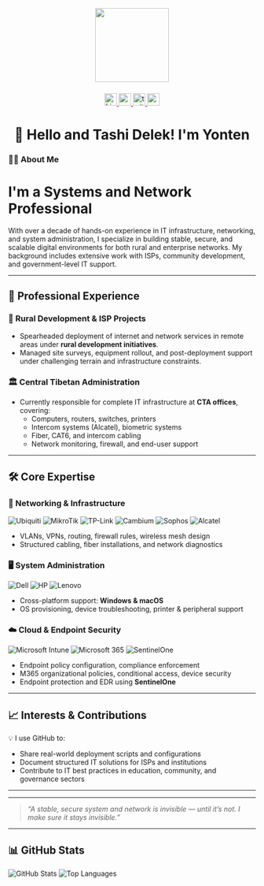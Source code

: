 <div align="center">
  <img height="150" src="https://media.giphy.com/media/M9gbBd9nbDrOTu1Mqx/giphy.gif"  />
</div>

###

<div align="center">
  <a href="https://www.linkedin.com/in/yonten-gyatso-84070051" target="_blank" rel="noopener noreferrer">
  <img src="https://img.shields.io/static/v1?message=LinkedIn&logo=linkedin&label=&color=0077B5&logoColor=white&labelColor=&style=for-the-badge" height="25" alt="LinkedIn logo" />
  </a>
  <a href="https://www.linkedin.com/in/yourusername" target="_blank" rel="noopener noreferrer">
  <img src="https://img.shields.io/static/v1?message=Youtube&logo=youtube&label=&color=FF0000&logoColor=white&labelColor=&style=for-the-badge" height="25" alt="youtube logo"  />
   </a>
   <a href="https://www.linkedin.com/in/yourusername" target="_blank" rel="noopener noreferrer">
  <img src="https://img.shields.io/static/v1?message=Twitter&logo=twitter&label=&color=1DA1F2&logoColor=white&labelColor=&style=for-the-badge" height="25" alt="twitter logo"  />
   </a>
   <a href="https://github.com/Yntng" target="_blank" rel="noopener noreferrer">
  <img src="https://img.shields.io/github/followers/yourusername?label=GitHub&style=for-the-badge&logo=github" height="25" />
   </a>
</div>

###

<h1 align="center"> 👋 Hello and Tashi Delek! I'm Yonten</h1>

###

<h3 align="left">👩‍💻  About Me</h3>

# I'm a Systems and Network Professional

With over a decade of hands-on experience in IT infrastructure, networking, and system administration, I specialize in building stable, secure, and scalable digital environments for both rural and enterprise networks. My background includes extensive work with ISPs, community development, and government-level IT support.

---

## 🧭 Professional Experience

### 🌱 Rural Development & ISP Projects
- Spearheaded deployment of internet and network services in remote areas under **rural development initiatives**.
- Managed site surveys, equipment rollout, and post-deployment support under challenging terrain and infrastructure constraints.

### 🏛️ Central Tibetan Administration
- Currently responsible for complete IT infrastructure at **CTA offices**, covering:
  - Computers, routers, switches, printers
  - Intercom systems (Alcatel), biometric systems
  - Fiber, CAT6, and intercom cabling
  - Network monitoring, firewall, and end-user support

---

## 🛠️ Core Expertise

### 🔌 Networking & Infrastructure
![Ubiquiti](https://img.shields.io/badge/Ubiquiti-0080FF?style=flat-square&logo=ubiquiti&logoColor=white)
![MikroTik](https://img.shields.io/badge/MikroTik-CC092F?style=flat-square)
![TP-Link](https://img.shields.io/badge/TP--Link-009E60?style=flat-square&logo=tp-link&logoColor=white)
![Cambium](https://img.shields.io/badge/Cambium%20Networks-002A5C?style=flat-square)
![Sophos](https://img.shields.io/badge/Sophos%20Firewall-0033A0?style=flat-square)
![Alcatel](https://img.shields.io/badge/Alcatel%20Intercom-6666CC?style=flat-square)

- VLANs, VPNs, routing, firewall rules, wireless mesh design
- Structured cabling, fiber installations, and network diagnostics

### 🖥️ System Administration
![Dell](https://img.shields.io/badge/Dell-007DB8?style=flat-square&logo=dell&logoColor=white)
![HP](https://img.shields.io/badge/HP-0096D6?style=flat-square&logo=hp&logoColor=white)
![Lenovo](https://img.shields.io/badge/Lenovo-E2231A?style=flat-square&logo=lenovo&logoColor=white)

- Cross-platform support: **Windows & macOS**
- OS provisioning, device troubleshooting, printer & peripheral support

### ☁️ Cloud & Endpoint Security
![Microsoft Intune](https://img.shields.io/badge/Microsoft%20Intune-0078D4?style=flat-square&logo=microsoft&logoColor=white)
![Microsoft 365](https://img.shields.io/badge/M365-0078D4?style=flat-square&logo=microsoft&logoColor=white)
![SentinelOne](https://img.shields.io/badge/SentinelOne-5B2C6F?style=flat-square)

- Endpoint policy configuration, compliance enforcement
- M365 organizational policies, conditional access, device security
- Endpoint protection and EDR using **SentinelOne**

---

## 📈 Interests & Contributions

💡 I use GitHub to:
- Share real-world deployment scripts and configurations
- Document structured IT solutions for ISPs and institutions
- Contribute to IT best practices in education, community, and governance sectors

---

---

> _“A stable, secure system and network is invisible — until it’s not. I make sure it stays invisible.”_

---

## 📊 GitHub Stats

![GitHub Stats](https://github-readme-stats.vercel.app/api?username=yourusername&show_icons=true&theme=default)
![Top Languages](https://github-readme-stats.vercel.app/api/top-langs/?username=yourusername&layout=compact)

